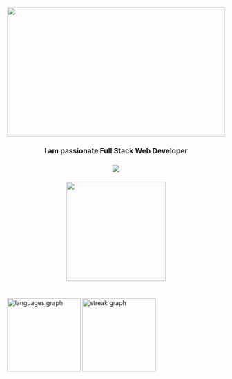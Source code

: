 <div align="center">
  <img height="300" width="100%" object-fit="cover" src="https://images.unsplash.com/photo-1488590528505-98d2b5aba04b?fm=jpg&q=60&w=3000&ixlib=rb-4.0.3&ixid=M3wxMjA3fDB8MHxzZWFyY2h8Mnx8Y29kaW5nfGVufDB8fDB8fHww"  />
</div>

###


###

<h3 align="center">I am passionate Full Stack Web Developer</h3>

###

<div align="center">
  <img src="https://visitor-badge.laobi.icu/badge?page_id=nikolai-dimitrov.nikolai-dimitrov&"  />
</div>

###

<div align="center">
  <img height="230" src="https://res.cloudinary.com/dltjy2gzz/image/upload/v1728494372/Github%20Profile%20Images/Screenshot_2024-10-09_at_20.17.41_p1x3wa.png"  />
</div>

###

<br clear="both">

<div align="left">
  <img src="https://github-readme-stats.vercel.app/api/top-langs?username=nikolai-dimitrov&locale=en&hide_title=false&layout=compact&card_width=320&langs_count=6&theme=dark&hide_border=true&order=2" height="170" alt="languages graph"  />
  <img src="https://streak-stats.demolab.com?user=nikolai-dimitrov&locale=en&mode=daily&theme=dark&hide_border=true&border_radius=5&order=3" height="170" alt="streak graph"  />
</div>

###
